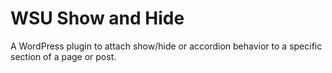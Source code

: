 # WSU Show and Hide

A WordPress plugin to attach show/hide or accordion behavior to a specific section of a page or post.